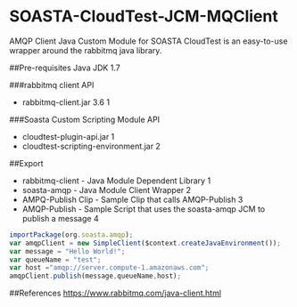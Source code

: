 # SOASTA-CloudTest-JCM-MQClient
AMQP Client Java Custom Module for SOASTA CloudTest is an easy-to-use wrapper around the rabbitmq java library.

##Pre-requisites
Java JDK 1.7

###rabbitmq client API
* rabbitmq-client.jar 3.6 1

###Soasta Custom Scripting Module API
* cloudtest-plugin-api.jar 1
* cloudtest-scripting-environment.jar 2

##Export
* rabbitmq-client - Java Module Dependent Library 1
* soasta-amqp - Java Module Client Wrapper 2
* AMPQ-Publish Clip - Sample Clip that calls AMQP-Publish 3
* AMQP-Publish - Sample Script that uses the soasta-amqp JCM to publish a message 4 

```javascript
importPackage(org.soasta.amqp);
var amqpClient = new SimpleClient($context.createJavaEnvironment());
var message = "Hello World!";
var queueName = "test";
var host ="amqp://server.compute-1.amazonaws.com";
amqpClient.publish(message,queueName,host);
```

##References
https://www.rabbitmq.com/java-client.html
